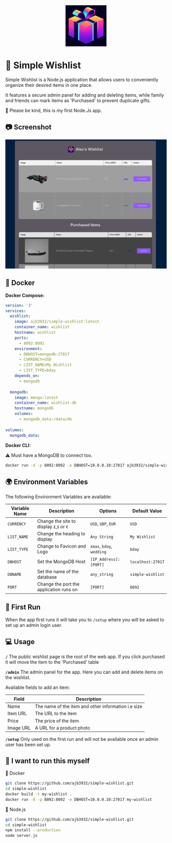 <div align="center">
<a href="https://github.com/ajb3932/simple-wishlist"><img src="https://raw.githubusercontent.com/ajb3932/simple-wishlist/refs/heads/main/public/images/wishlist-present.png" title="Logo" style="max-width:100%;" width="128" /></a>
</div>

# 📝 Simple Wishlist
Simple Wishlist is a Node.js application that allows users to conveniently organize their desired items in one place. 

It features a secure admin panel for adding and deleting items, while family and friends can mark items as 'Purchased' to prevent duplicate gifts.

💁 Please be kind, this is my first Node.Js app.

## 📷 Screenshot 

<img src="https://raw.githubusercontent.com/ajb3932/simple-wishlist/refs/heads/main/public/images/Screenshot%202024-09-24.png" title="App Screenshot" style="max-width:100%;"/>



## 🐳 Docker 

**Docker Compose:**

```yaml
version: '3'
services:
  wishlist:
    image: ajb3932/simple-wishlist:latest
    container_name: wishlist
    hostname: wishlist
    ports:
      - 8092:8092
    environment:
      - DBHOST=mongodb:27017
      - CURRENCY=USD
      - LIST_NAME=My Wishlist
      - LIST_TYPE=bday
    depends_on:
      - mongodb

  mongodb:
    image: mongo:latest
    container_name: wishlist-db
    hostname: mongodb
    volumes:
      - mongodb_data:/data/db

volumes:
  mongodb_data:
```

**Docker CLI:**

⚠️ Must have a MongoDB to connect too.

```bash
docker run -d -p 8092:8092 -e DBHOST=10.0.0.10:27017 ajb3932/simple-wishlist
```

## 🌍 Environment Variables

The following Environment Variables are available:

| Variable Name | Description                               | Options                   | Default Value     |
|---------------|-------------------------------------------|---------------------------|-------------------|
| `CURRENCY`    | Change the site to display `£`,`$` or `€` | `USD`, `GBP`, `EUR`       | `USD`             |
| `LIST_NAME`   | Change the heading to display             | `Any String`              | `My Wishlist`     |
| `LIST_TYPE`   | Change to Favicon and Logo                | `xmas`, `bday`, `wedding` | `bday`            |
| `DBHOST`      | Set the MongoDB Host                      | `[IP_Address]:[PORT]`     | `localhost:27017` |
| `DBNAME`      | Set the name of the database              | `any_string`              | `simple-wishlist` |
| `PORT`        | Change the port the application runs on   | `[PORT]`                  | `8092`            |

## 🚀 First Run

When the app first runs it will take you to `/setup` where you will be asked to set up an admin login user.

## 💻 Usage

**`/`**
The public wishlist page is the root of the web app.
If you click purchased it will move the item to the 'Purchased' table 

**`/admin`**
The admin panel for the app. Here you can add and delete items on the wishlist.

Available fields to add an item:

| Field     | Description                                           |
|-----------|-------------------------------------------------------|
| Name      | The name of the item and other information i.e size   |
| Item URL  | The URL to the item                                   |
| Price     | The price of the item                                 |
| Image URL | A URL for a product photo                             |

**`/setup`**
Only used on the first run and will not be available once an admin user has been set up.

## 🙋 I want to run this myself

🐳 Docker
``` bash
git clone https://github.com/ajb3932/simple-wishlist.git
cd simple-wishlist
docker build -t my-wishlist .
docker run -d -p 8092:8092 -e DBHOST=10.0.0.10:27017 my-wishlist
```

💾 Node.js
``` bash
git clone https://github.com/ajb3932/simple-wishlist.git
cd simple-wishlist
npm install --production
node server.js
```
